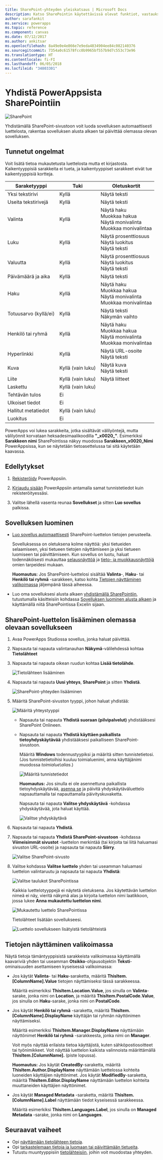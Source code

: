 ```yaml
---
title: SharePoint-yhteyden yleiskatsaus | Microsoft Docs
description: Katso SharePointin käytettävissä olevat funktiot, vastaukset ja esimerkit
author: sarafankit
ms.service: powerapps
ms.topic: reference
ms.component: canvas
ms.date: 07/12/2017
ms.author: ankitsar
ms.openlocfilehash: 8a49e0e4e866e7e9eda4834904ee84c082140376
ms.sourcegitcommit: 7354a0c61578fcc0b9965bf557b9d7c553c73e96
ms.translationtype: HT
ms.contentlocale: fi-FI
ms.lasthandoff: 06/05/2018
ms.locfileid: "34803301"
---
```

# <a name="connect-to-sharepoint-from-powerapps"></a>Yhdistä PowerAppsista SharePointiin
![SharePoint](./media/connection-sharepoint-online/sharepointicon.png)

Yhdistämällä SharePoint-sivustoon voit luoda sovelluksen automaattisesti luettelosta, rakentaa sovelluksen alusta alkaen tai päivittää olemassa olevan sovelluksen.

## <a name="known-issues"></a>Tunnetut ongelmat
Voit lisätä tietoa mukautetusta luettelosta mutta et kirjastosta. Kaikentyyppisiä sarakkeita ei tueta, ja kaikentyyppiset sarakkeet eivät tue kaikentyyppisiä kortteja.

| Saraketyyppi | Tuki | Oletuskortit |
| --- | --- | --- |
| Yksi tekstirivi |Kyllä |Näytä teksti |
| Useita tekstirivejä |Kyllä |Näytä teksti |
| Valinta |Kyllä |Näytä haku<br>Muokkaa hakua<br>Näytä monivalinta<br>Muokkaa monivalintaa |
| Luku |Kyllä |Näytä prosenttiosuus<br>Näytä luokitus<br>Näytä teksti |
| Valuutta |Kyllä |Näytä prosenttiosuus<br>Näytä luokitus<br>Näytä teksti |
| Päivämäärä ja aika |Kyllä |Näytä teksti |
| Haku |Kyllä |Näytä haku<br>Muokkaa hakua<br>Näytä monivalinta<br>Muokkaa monivalintaa |
| Totuusarvo (kyllä/ei) |Kyllä |Näytä teksti<br>Näkymän vaihto |
| Henkilö tai ryhmä |Kyllä |Näytä haku<br>Muokkaa hakua<br>Näytä monivalinta<br>Muokkaa monivalintaa |
| Hyperlinkki |Kyllä |Näytä URL-osoite<br>Näytä teksti |
| Kuva |Kyllä (vain luku) |Näytä kuva<br>Näytä teksti |
| Liite |Kyllä (vain luku) |Näytä liitteet|
| Laskettu |Kyllä (vain luku) | |
| Tehtävän tulos |Ei | |
| Ulkoiset tiedot |Ei | |
| Hallitut metatiedot |Kyllä (vain luku) | |
| Luokitus |Ei | |

PowerApps voi lukea sarakkeita, jotka sisältävät välilyöntejä, mutta välilyönnit korvataan heksadesimaalikoodilla **"\_x0020\_"**. Esimerkiksi **Sarakkeen nimi** SharePointissa näkyy muodossa **Sarakkeen_x0020_Nimi** PowerAppsissa, kun se näytetään tietoasettelussa tai sitä käytetään kaavassa.

## <a name="prerequisites"></a>Edellytykset
1. [Rekisteröidy](../../signup-for-powerapps.md) PowerAppsiin.

1. [Kirjaudu sisään](http://web.powerapps.com) PowerAppsiin antamalla samat tunnistetiedot kuin rekisteröityessäsi.

1. Valitse lähellä vasenta reunaa **Sovellukset** ja sitten **Luo sovellus** palkissa.

## <a name="create-an-app"></a>Sovelluksen luominen
* [Luo sovellus automaattisesti](../app-from-sharepoint.md) SharePoint-luettelon tietojen perusteella.

    Sovelluksessa on oletuksena kolme näyttöä: yksi tietueiden selaamiseen, yksi tietueen tietojen näyttämiseen ja yksi tietueen luomiseen tai päivittämiseen. Kun sovellus on luotu, haluat todennäköisesti mukauttaa [selausnäyttöä](../customize-layout-sharepoint.md) ja [tieto- ja muokkausnäyttöjä](../customize-forms-sharepoint.md) omien tarpeidesi mukaan.

    **Huomautus:** Jos SharePoint-luettelosi sisältää **Valinta**-, **Haku**- tai **Henkilö tai ryhmä** -sarakkeen, katso kohta [Tietojen näyttäminen valikoimassa](connection-sharepoint-online.md#show-data-in-a-gallery) jäljempänä tässä aiheessa.

* Luo oma sovelluksesi alusta alkaen [yhdistämällä SharePointiin](../connect-to-sharepoint.md), tutustumalla käsitteisiin kohdassa [Sovelluksen luominen alusta alkaen](../get-started-create-from-blank.md) ja käyttämällä niitä SharePointissa Excelin sijaan.

## <a name="add-a-sharepoint-list-to-an-existing-app"></a>SharePoint-luettelon lisääminen olemassa olevaan sovellukseen
1. Avaa PowerApps Studiossa sovellus, jonka haluat päivittää.

2. Napsauta tai napauta valintanauhan **Näkymä**-välilehdessä kohtaa **Tietolähteet**

3. Napsauta tai napauta oikean ruudun kohtaa **Lisää tietolähde**.

    ![Tietolähteen lisääminen](./media/connection-sharepoint-online/add-data-source.png)

4. Napsauta tai napauta **Uusi yhteys**, **SharePoint** ja sitten **Yhdistä**.

    ![SharePoint-yhteyden lisääminen](./media/connection-sharepoint-online/add-sharepoint.png)

5. Määritä SharePoint-sivuston tyyppi, johon haluat yhdistää:

    ![Määritä yhteystyyppi](./media/connection-sharepoint-online/choose-type.png)

   * Napsauta tai napauta **Yhdistä suoraan (pilvipalvelut)** yhdistääksesi SharePoint Onlineen.

   * Napsauta tai napauta **Yhdistä käyttäen paikallista tietoyhdyskäytävää** yhdistääksesi paikalliseen SharePoint-sivustoon.

       Määritä **Windows** todennustyypiksi ja määritä sitten tunnistetietosi. (Jos tunnistetietoihisi kuuluu toimialuenimi, anna käyttäjänimi muodossa *toimialue\alias*.)

       ![Määritä tunnistetiedot](./media/connection-sharepoint-online/specify-creds.png)

       **Huomautus:** Jos sinulla ei ole asennettuna paikallista tietoyhdyskäytävää, [asenna se](../gateway-reference.md) ja päivitä yhdyskäytäväluettelo napsauttamalla tai napauttamalla päivityskuvaketta.

       Napsauta tai napauta **Valitse yhdyskäytävä** -kohdassa yhdyskäytävää, jota haluat käyttää.

       ![Valitse yhdyskäytävä](./media/connection-sharepoint-online/choose-gateway.png)

6. Napsauta tai napauta **Yhdistä**.

7. Napsauta tai napauta **Yhdistä SharePoint-sivustoon** -kohdassa **Viimeisimmät sivustot** -luettelon merkintää (tai kirjoita tai liitä haluamasi sivuston URL-osoite) ja napsauta tai napauta **Siirry**.

    ![Valitse SharePoint-sivusto](./media/connection-sharepoint-online/select-sp-site.png)

8. Valitse kohdassa **Valitse luettelo** yhden tai useamman haluamasi luettelon valintaruutu ja napsauta tai napauta **Yhdistä**:  

    ![Valitse taulukot SharePointissa](./media/connection-sharepoint-online/select-sp-tables.png)

    Kaikkia luettelotyyppejä ei näytetä oletuksena. Jos käytettävän luettelon nimeä ei näy, vieritä näkymä alas ja kirjoita luettelon nimi laatikkoon, jossa lukee **Anna mukautettu luettelon nimi**.

    ![Mukautettu luettelo SharePointissa](./media/connection-sharepoint-online/custom-list.png)

    Tietolähteet lisätään sovellukseesi.

    ![Luettelo sovellukseen lisätyistä tietolähteistä](./media/connection-sharepoint-online/data-sources-list.png)

## <a name="show-data-in-a-gallery"></a>Tietojen näyttäminen valikoimassa
Näytä tietoja tämäntyyppisistä sarakkeista valikoimassa käyttämällä kaavariviä yhden tai useamman **Otsikko**-ohjausobjektin **Teksti**-ominaisuuden asettamiseen kyseisessä valikoimassa:

* Jos käytät **Valinta**- tai **Haku**-saraketta, määritä **ThisItem.[ColumnName].Value** tietojen näyttämiseksi tässä sarakkeessa.

    Määritä esimerkiksi **ThisItem.Location.Value**, jos sinulla on **Valinta**-sarake, jonka nimi on **Location**, ja määritä **ThisItem.PostalCode.Value**, jos sinulla on **Haku**-sarake, jonka nimi on **PostalCode**.

* Jos käytät **Henkilö tai ryhmä** -saraketta, määritä **ThisItem.[ColumnName].DisplayName** käyttäjän tai ryhmän näyttönimen näyttämiseksi.

    Määritä esimerkiksi **ThisItem.Manager.DisplayName** näyttämään näyttönimet **Henkilö tai ryhmä** -sarakkeesta, jonka nimi on **Manager**.

    Voit myös näyttää erilaista tietoa käyttäjistä, kuten sähköpostiosoitteet tai työnimikkeet. Voit näyttää luettelon kaikista valinnoista määrittämällä **ThisItem.[ColumnName].** (piste lopussa).

    **Huomautus:** Jos käytät **CreatedBy**-saraketta, määritä **ThisItem.Author.DisplayName** näyttämään luettelossa kohteita luoneiden käyttäjien näyttönimet. Jos käytät **ModifiedBy**-saraketta, määritä **ThisItem.Editor.DisplayName** näyttämään luettelon kohteita muuttaneiden käyttäjien näyttönimet.

* Jos käytät **Managed Metadata** -saraketta, määritä **ThisItem.[ColumnName].Label** näyttämään tiedot kyseisessä sarakkeessa.

    Määritä esimerkiksi **ThisItem.Languages.Label**, jos sinulla on **Managed Metadata** -sarake, jonka nimi on **Languages**.

## <a name="next-steps"></a>Seuraavat vaiheet
* Opi [näyttämään tietolähteen tietoja](../add-gallery.md).
* Opi [tarkastelemaan tietoja ja luomaan tai päivittämään tietueita](../add-form.md).
* Tutustu muuntyyppisiin [tietolähteisiin](../connections-list.md), joihin voit muodostaa yhteyden.
